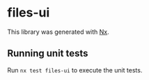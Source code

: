 # files-ui

This library was generated with [Nx](https://nx.dev).

## Running unit tests

Run `nx test files-ui` to execute the unit tests.
